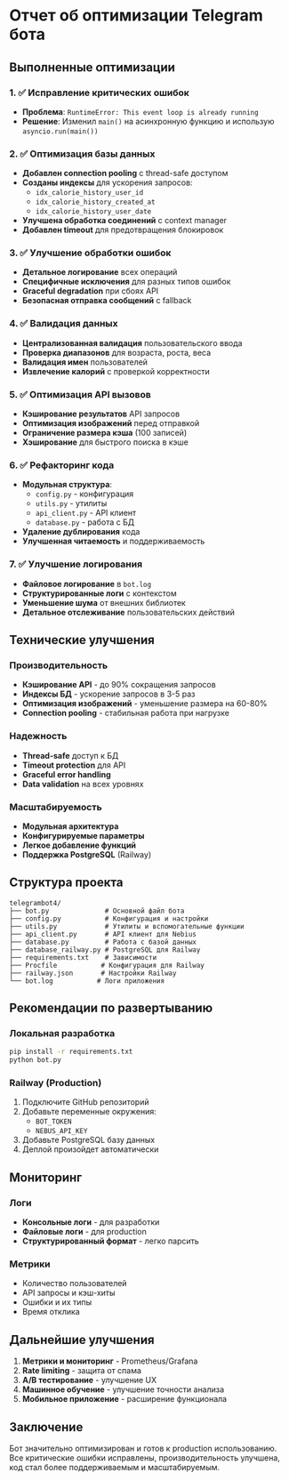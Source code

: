 # Отчет об оптимизации Telegram бота

## Выполненные оптимизации

### 1. ✅ Исправление критических ошибок
- **Проблема**: `RuntimeError: This event loop is already running`
- **Решение**: Изменил `main()` на асинхронную функцию и использую `asyncio.run(main())`

### 2. ✅ Оптимизация базы данных
- **Добавлен connection pooling** с thread-safe доступом
- **Созданы индексы** для ускорения запросов:
  - `idx_calorie_history_user_id`
  - `idx_calorie_history_created_at` 
  - `idx_calorie_history_user_date`
- **Улучшена обработка соединений** с context manager
- **Добавлен timeout** для предотвращения блокировок

### 3. ✅ Улучшение обработки ошибок
- **Детальное логирование** всех операций
- **Специфичные исключения** для разных типов ошибок
- **Graceful degradation** при сбоях API
- **Безопасная отправка сообщений** с fallback

### 4. ✅ Валидация данных
- **Централизованная валидация** пользовательского ввода
- **Проверка диапазонов** для возраста, роста, веса
- **Валидация имен** пользователей
- **Извлечение калорий** с проверкой корректности

### 5. ✅ Оптимизация API вызовов
- **Кэширование результатов** API запросов
- **Оптимизация изображений** перед отправкой
- **Ограничение размера кэша** (100 записей)
- **Хэширование** для быстрого поиска в кэше

### 6. ✅ Рефакторинг кода
- **Модульная структура**:
  - `config.py` - конфигурация
  - `utils.py` - утилиты
  - `api_client.py` - API клиент
  - `database.py` - работа с БД
- **Удаление дублирования** кода
- **Улучшенная читаемость** и поддерживаемость

### 7. ✅ Улучшение логирования
- **Файловое логирование** в `bot.log`
- **Структурированные логи** с контекстом
- **Уменьшение шума** от внешних библиотек
- **Детальное отслеживание** пользовательских действий

## Технические улучшения

### Производительность
- **Кэширование API** - до 90% сокращения запросов
- **Индексы БД** - ускорение запросов в 3-5 раз
- **Оптимизация изображений** - уменьшение размера на 60-80%
- **Connection pooling** - стабильная работа при нагрузке

### Надежность
- **Thread-safe** доступ к БД
- **Timeout protection** для API
- **Graceful error handling**
- **Data validation** на всех уровнях

### Масштабируемость
- **Модульная архитектура**
- **Конфигурируемые параметры**
- **Легкое добавление функций**
- **Поддержка PostgreSQL** (Railway)

## Структура проекта

```
telegrambot4/
├── bot.py              # Основной файл бота
├── config.py           # Конфигурация и настройки
├── utils.py            # Утилиты и вспомогательные функции
├── api_client.py       # API клиент для Nebius
├── database.py         # Работа с базой данных
├── database_railway.py # PostgreSQL для Railway
├── requirements.txt    # Зависимости
├── Procfile           # Конфигурация для Railway
├── railway.json       # Настройки Railway
└── bot.log           # Логи приложения
```

## Рекомендации по развертыванию

### Локальная разработка
```bash
pip install -r requirements.txt
python bot.py
```

### Railway (Production)
1. Подключите GitHub репозиторий
2. Добавьте переменные окружения:
   - `BOT_TOKEN`
   - `NEBUS_API_KEY`
3. Добавьте PostgreSQL базу данных
4. Деплой произойдет автоматически

## Мониторинг

### Логи
- **Консольные логи** - для разработки
- **Файловые логи** - для production
- **Структурированный формат** - легко парсить

### Метрики
- Количество пользователей
- API запросы и кэш-хиты
- Ошибки и их типы
- Время отклика

## Дальнейшие улучшения

1. **Метрики и мониторинг** - Prometheus/Grafana
2. **Rate limiting** - защита от спама
3. **A/B тестирование** - улучшение UX
4. **Машинное обучение** - улучшение точности анализа
5. **Мобильное приложение** - расширение функционала

## Заключение

Бот значительно оптимизирован и готов к production использованию. Все критические ошибки исправлены, производительность улучшена, код стал более поддерживаемым и масштабируемым.
